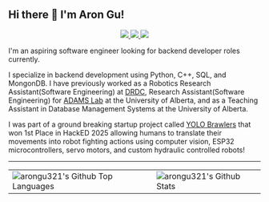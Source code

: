 ## Hi there 👋 I'm Aron Gu!

<div align="center">
<a href="https://github.com/arongu321">
<img src="https://img.shields.io/badge/GitHub-100000?style=for-the-badge&logo=github&logoColor=white">
</a>
<a href="https://www.linkedin.com/in/aron-gu-161526201/">
<img src="https://img.shields.io/badge/LinkedIn-0077B5?style=for-the-badge&logo=linkedin&logoColor=white"/>
</a>
<a href="discordapp.com/users/656566266760396820">
<img src="https://img.shields.io/badge/Discord-5865F2?style=for-the-badge&logo=discord&logoColor=white">
</a>
</div>

I'm an aspiring software engineer looking for backend developer roles currently.

I specialize in backend development using Python, C++, SQL, and MongonDB. I have previously worked as a Robotics Research Assistant(Software Engineering) at [DRDC](https://www.linkedin.com/company/drdc/posts/?feedView=all), Research Assistant(Software Engineering) for [ADAMS Lab](https://www.adams-lab.ca/) at the University of Alberta, and as a Teaching Assistant in Database Management Systems at the University of Alberta.

I was part of a ground breaking startup project called [YOLO Brawlers](https://github.com/yolo-brawlers/yolo-brawlers) that won 1st Place in HackED 2025 allowing humans to translate their movements into robot fighting actions using computer vision, ESP32 microcontrollers, servo motors, and custom hydraulic controlled robots!

---

<table border="0">
<tr>
<td valign="top">
<img alt="arongu321's Github Top Languages" src="https://github-readme-stats-aron-gus-projects.vercel.app//api/top-langs?username=arongu321&hide=vhdl,verilog,systemverilog,jupyter%20notebook,html,css,v,tcl,makefile&theme=maroongold"/>
</td>
<td valign="top">
<img alt="arongu321's Github Stats" src="https://github-readme-stats-aron-gus-projects.vercel.app//api?username=arongu321&show_icons=true&hide_border=true&theme=maroongold&hide_rank=true"/>
</td>
</tr>
</table>

<!--
**arongu321/arongu321** is a ✨ _special_ ✨ repository because its `README.md` (this file) appears on your GitHub profile.

Here are some ideas to get you started:

-   🔭 I'm currently working on ...
-   🌱 I'm currently learning ...
-   👯 I'm looking to collaborate on ...
-   🤔 I'm looking for help with ...
-   💬 Ask me about ...
-   📫 How to reach me: ...
-   😄 Pronouns: ...
-   ⚡ Fun fact: ...
    -->
